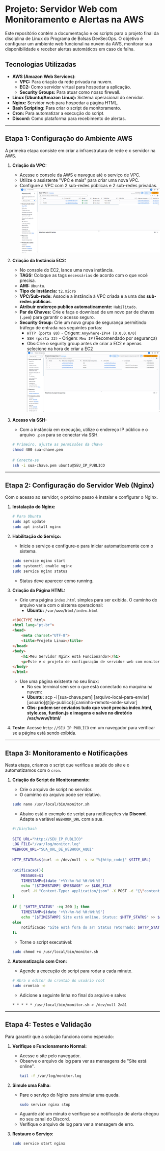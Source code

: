 # Projeto: Servidor Web com Monitoramento e Alertas na AWS

Este repositório contém a documentação e os scripts para o projeto final da disciplina de Linux do Programa de Bolsas DevSecOps. O objetivo é configurar um ambiente web funcional na nuvem da AWS, monitorar sua disponibilidade e receber alertas automáticos em caso de falha.

## Tecnologias Utilizadas

* **AWS (Amazon Web Services):**
    * **VPC:** Para criação da rede privada na nuvem.
    * **EC2:** Como servidor virtual para hospedar a aplicação.
    * **Security Groups:** Para atuar como nosso firewall.
* **Linux (Ubuntu/Amazon Linux):** Sistema operacional do servidor.
* **Nginx:** Servidor web para hospedar a página HTML.
* **Bash Scripting:** Para criar o script de monitoramento.
* **Cron:** Para automatizar a execução do script.
* **Discord:** Como plataforma para recebimento de alertas.

---

## Etapa 1: Configuração do Ambiente AWS

A primeira etapa consiste em criar a infraestrutura de rede e o servidor na AWS.

1.  **Criação da VPC:**
    * Acesse o console da AWS e navegue até o serviço de VPC.
    * Utilize o assistente "VPC e mais" para criar uma nova VPC.
    * Configure a VPC com 2 sub-redes públicas e 2 sub-redes privadas.
    ![Como criar VPC](./img/VPCconfig.png)

2.  **Criação da Instância EC2:**
    * No console do EC2, lance uma nova instância.
    * **TAGS:** Coloque as tags `necessárias` de acordo com o que você precisa.
    * **AMI:** `Ubuntu`.
    * **Tipo de Instância:** `t2.micro` 
    * **VPC/Sub-rede:** Associe a instância à VPC criada e a uma das **sub-redes públicas**.
    * **Atribuir endereço publico automaticamente:** `Habilitado`.
    * **Par de Chaves:** Crie e faça o download de um novo par de chaves (`.pem`) para garantir o acesso seguro.
    * **Security Group:** Crie um novo grupo de segurança permitindo tráfego de entrada nas seguintes portas:
        * `HTTP (porta 80)` - Origem: `Anywhere-IPv4 (0.0.0.0/0)`
        * `SSH (porta 22)` - Origem: `Meu IP` (Recomendado por segurança)
        * Obs:Crie o segurity group antes de criar a EC2 e apenas selecione na hora de criar a EC2
        ![Como criar grupo](./img/SecurutyGroups.png)

3.  **Acesso via SSH:**
    * Com a instância em execução, utilize o endereço IP público e o arquivo `.pem` para se conectar via SSH.
    ```bash
    # Primeiro, ajuste as permissões da chave
    chmod 400 sua-chave.pem

    # Conecte-se
    ssh -i sua-chave.pem ubuntu@SEU_IP_PUBLICO
    ```

---

## Etapa 2: Configuração do Servidor Web (Nginx)

Com o acesso ao servidor, o próximo passo é instalar e configurar o Nginx.

1.  **Instalação do Nginx:**
    ```bash
    # Para Ubuntu
    sudo apt update 
    sudo apt install nginx
    ```

2.  **Habilitação do Serviço:**
    * Inicie o serviço e configure-o para iniciar automaticamente com o sistema.
    ```bash
    sudo service nginx start
    sudo systemctl enable nginx 
    sudo service nginx status 
    ```
    * Status deve aparecer como running.

3.  **Criação da Página HTML:**
    * Crie uma página `index.html` simples para ser exibida. O caminho do arquivo varia com o sistema operacional:
        * **Ubuntu:** `/var/www/html/index.html`
    ```html
    <!DOCTYPE html>
    <html lang="pt-br">
    <head>
        <meta charset="UTF-8">
        <title>Projeto Linux</title>
    </head>
    <body>
        <h1>Meu Servidor Nginx está Funcionando!</h1>
        <p>Este é o projeto de configuração de servidor web com monitoramento.</p>
    </body>
    </html>
    ```
    * Use uma página existente no seu linux:
        * No seu terminal sem ser o que está conectado na maquina na nuvem:
        * **Ubuntu:** scp -i [sua-chave.pem] [arquivo-local-para-enviar] [usuario]@[ip-publico]:[caminho-remoto-onde-salvar]
        * **Obs: podem ser enviados tudo que você precisa index.html, style.css, funtion.js e imagens e salve no diretório /var/www/html/**

4.  **Teste:** Acesse `http://SEU_IP_PUBLICO` em um navegador para verificar se a página está sendo exibida.

---

## Etapa 3: Monitoramento e Notificações

Nesta etapa, criamos o script que verifica a saúde do site e o automatizamos com o `cron`.

1.  **Criação do Script de Monitoramento:**
    * Crie o arquivo de script no servidor.
    * O caminho do arquivo pode ser relativo.
    ```bash
    sudo nano /usr/local/bin/monitor.sh
    ```
    * Abaixo está o exemplo de script para notificações via **Discord**. Adapte a variável `WEBHOOK_URL` com a sua.

    ```bash
    #!/bin/bash

    SITE_URL="http://SEU_IP_PUBLICO"
    LOG_FILE="/var/log/monitor.log"
    WEBHOOK_URL="SUA_URL_DE_WEBHOOK_AQUI"

    HTTP_STATUS=$(curl -o /dev/null -s -w "%{http_code}" $SITE_URL)

    notificacao(){
        MESSAGE=$1
        TIMESTAMP=$(date '+%Y-%m-%d %H:%M:%S')
        echo "[$TIMESTAMP] $MESSAGE" >> $LOG_FILE
        curl -H "Content-Type: application/json" -X POST -d "{\"content\": \"${MESSAGE}\"}" "${WEBHOOK_URL}"
    }

    if [ "$HTTP_STATUS" -eq 200 ]; then
        TIMESTAMP=$(date '+%Y-%m-%d %H:%M:%S')
        echo "[$TIMESTAMP] Site está online. Status: $HTTP_STATUS" >> $LOG_FILE
    else
        notificacao "Site está fora do ar! Status retornado: $HTTP_STATUS"
    fi
    ```
    * Torne o script executável:
    ```bash
    sudo chmod +x /usr/local/bin/monitor.sh
    ```

2.  **Automatização com Cron:**
    * Agende a execução do script para rodar a cada minuto.
    ```bash
    # Abra o editor do crontab do usuário root
    sudo crontab -e
    ```
    * Adicione a seguinte linha no final do arquivo e salve:
    ```
    * * * * * /usr/local/bin/monitor.sh > /dev/null 2>&1
    ```

---

## Etapa 4: Testes e Validação

Para garantir que a solução funciona como esperado:

1.  **Verifique o Funcionamento Normal:**
    * Acesse o site pelo navegador.
    * Observe o arquivo de log para ver as mensagens de "Site está online".
        ```bash
        tail -f /var/log/monitor.log
        ```

2.  **Simule uma Falha:**
    * Pare o serviço do Nginx para simular uma queda.
        ```bash
        sudo service nginx stop
        ```
    * Aguarde até um minuto e verifique se a notificação de alerta chegou no seu canal do Discord.
    * Verifique o arquivo de log para ver a mensagem de erro.

3.  **Restaure o Serviço:**
    ```bash
    sudo service start nginx
    ```
